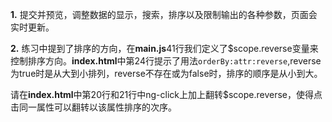 **1.** 提交并预览，调整数据的显示，搜索，排序以及限制输出的各种参数，页面会实时更新。

**2.** 练习中提到了排序的方向，在**main.js**41行我们定义了$scope.reverse变量来控制排序方向。**index.html**中第24行提示了用法```orderBy:attr:reverse```,reverse为true时是从大到小排列，reverse不存在或为false时，排序的顺序是从小到大。

请在**index.html**中第20行和21行中ng-click上加上翻转$scope.reverse，使得点击同一属性可以翻转以该属性排序的次序。